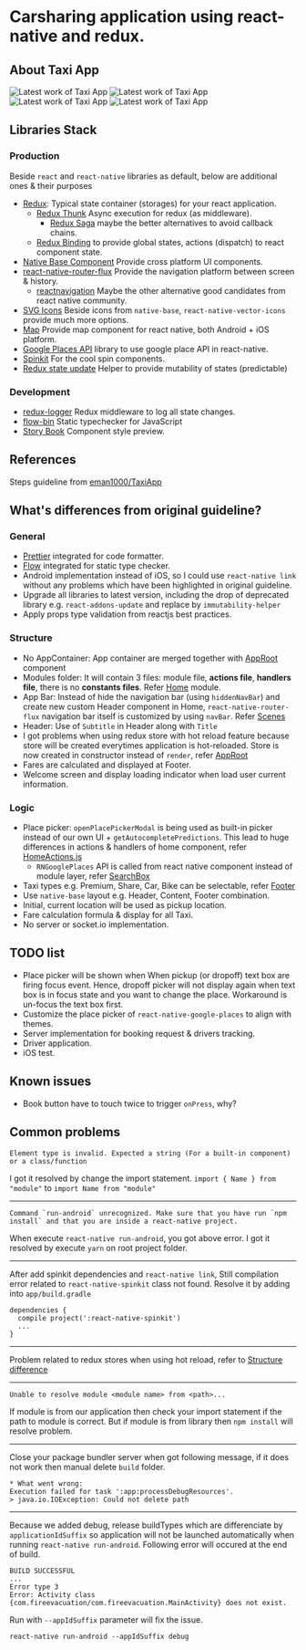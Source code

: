 # Carsharing application using react-native and redux.
## About Taxi App


![](docs/load_page.png "Latest work of Taxi App")
![](docs/home_page.png "Latest work of Taxi App")
![](docs/home_page_fare.png "Latest work of Taxi App")
![](docs/find_driver_page.png "Latest work of Taxi App")

## Libraries Stack
### Production
Beside  ```react``` and ```react-native``` libraries as default, below are additional ones & their purposes
+ [Redux](https://redux.js.org/): Typical state container (storages) for your react application.
  + [Redux Thunk](https://github.com/gaearon/redux-thunk) Async execution for redux (as middleware). 
    + [Redux Saga](https://github.com/redux-saga/redux-saga) maybe the better alternatives to avoid callback chains.
  + [Redux Binding](https://github.com/reactjs/react-redux) to provide global states, actions (dispatch) to react component state. 
+ [Native Base Component](https://nativebase.io/) Provide cross platform UI components.
+ [react-native-router-flux](https://github.com/aksonov/react-native-router-flux) Provide the navigation platform between screen & history.
  + [reactnavigation](https://reactnavigation.org/) Maybe the other alternative good candidates from react native community.
+ [SVG Icons](https://github.com/oblador/react-native-vector-icons) Beside icons from ```native-base```, ```react-native-vector-icons``` provide much more options.
+ [Map](https://github.com/airbnb/react-native-maps) Provide map component for react native, both Android + iOS platform.
+ [Google Places API](https://github.com/tolu360/react-native-google-places) library to use google place API in react-native.
+ [Spinkit](https://github.com/maxs15/react-native-spinkit) For the cool spin components.
+ [Redux state update](https://github.com/kolodny/immutability-helper) Helper to provide mutability of states (predictable)

### Development
+ [redux-logger](https://github.com/evgenyrodionov/redux-logger) Redux middleware to log all state changes.
+ [flow-bin](https://github.com/facebook/flow) Static typechecker for JavaScript
+ [Story Book](https://storybook.js.org/) Component style preview.

## References
Steps guideline from [eman1000/TaxiApp](https://github.com/eman1000/TaxiApp)

## What's differences from original guideline?
### General
+ [Prettier](https://prettier.io/) integrated for code formatter.
+ [Flow](https://flow.org/) integrated for static type checker.
+ Android implementation instead of iOS, so I could use ```react-native link``` without any problems which have been highlighted in original guideline.
+ Upgrade all libraries to latest version, including the drop of deprecated library e.g. ```react-addons-update``` and replace by ```immutability-helper```
+ Apply props type validation from reactjs best practices.

### Structure
+ No AppContainer: App container are merged together with [AppRoot](src/index.js) component
+ Modules folder: It will contain 3 files: module file, **actions file**, **handlers file**, there is no **constants files**. Refer [Home](src/routes/Home/modules/) module.
+ App Bar: Instead of hide the navigation bar (using ```hiddenNavBar```) and create new custom Header component in Home, ```react-native-router-flux``` navigation bar itself is customized by using ```navBar```. Refer [Scenes](src/routes/scenes.js)
+ Header: Use of ```Subtitle``` in Header along with ```Title``` 
+ I got problems when using redux store with hot reload feature because store will be created everytimes application is hot-reloaded. Store is now created in constructor instead of ```render```, refer [AppRoot](src/index.js)
+ Fares are calculated and displayed at Footer.
+ Welcome screen and display loading indicator when load user current information.

### Logic
+ Place picker: ```openPlacePickerModal``` is being used as built-in picker instead of our own UI + ```getAutocompletePredictions```. This lead to huge differences in actions & handlers of home component, refer [HomeActions.js](src/routes/Home/modules/HomeActions.js)
  + ```RNGooglePlaces``` API is called from react native component instead of module layer,  refer [SearchBox](src/routes/Home/components/SearchBox/index.js)
+ Taxi types e.g. Premium, Share, Car, Bike can be selectable, refer [Footer](src/global/Template/components/AppFooter.js)
+ Use ```native-base``` layout e.g. Header, Content, Footer combination.
+ Initial, current location will be used as pickup location.
+ Fare calculation formula & display for all Taxi.
+ No server or socket.io implementation.

## TODO list
+ Place picker will be shown when When pickup (or dropoff) text box are firing focus event. Hence, dropoff picker will not display again when text box is in focus state and you want to change the place. Workaround is un-focus the text box first.
+ Customize the place picker of ```react-native-google-places``` to align with themes.
+ Server implementation for booking request & drivers tracking.
+ Driver application.
+ iOS test.

## Known issues
+ Book button have to touch twice to trigger ```onPress```, why?

## Common problems
```
Element type is invalid. Expected a string (For a built-in component) or a class/function
```
I got it resolved by change the import statement.
```import { Name } from "module"``` to ```import Name from "module"```
***
```
Command `run-android` unrecognized. Make sure that you have run `npm install` and that you are inside a react-native project.
```
When execute ```react-native run-android```, you got above error. I got it resolved by execute ```yarn``` on root project folder.
***
After add spinkit dependencies and ```react-native link```, Still compilation error related to ```react-native-spinkit``` class not found. Resolve it by adding into ```app/build.gradle```
```
dependencies {
  compile project(':react-native-spinkit')
  ...
}
``` 
***
Problem related to redux stores when using hot reload, refer to [Structure difference](#structure)
***
```
Unable to resolve module <module name> from <path>...
```
If module is from our application then check your import statement if the path to module is correct.
But if module is from library then ```npm install``` will resolve problem.
***
Close your package bundler server when got following message, if it does not work then manual delete ```build``` folder.
```
* What went wrong:
Execution failed for task ':app:processDebugResources'.
> java.io.IOException: Could not delete path 
```
***
Because we added debug, release buildTypes which are differenciate by ```applicationIdSuffix``` so application will not be launched automatically when running ```react-native run-android```.
Following error will occured at the end of build.
```
BUILD SUCCESSFUL
...
Error type 3
Error: Activity class {com.fireevacuation/com.fireevacuation.MainActivity} does not exist.
```
Run with ```--appIdSuffix``` parameter will fix the issue.
```
react-native run-android --appIdSuffix debug
```
